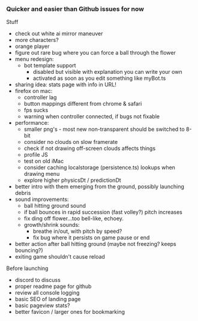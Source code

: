 ### Quicker and easier than Github issues for now

Stuff

- check out white ai mirror maneuver
- more characters?
- orange player
- figure out rare bug where you can force a ball through the flower
- menu redesign:
  - bot template support
    - disabled but visible with explanation you can write your own
    - activated as soon as you edit something like myBot.ts
- sharing idea: stats page with info in URL!
- firefox on mac:
  - controller lag
  - button mappings different from chrome & safari
  - fps sucks
  - warning when controller connected, if bugs not fixable
- performance:
  - smaller png's - most new non-transparent should be switched to 8-bit
  - consider no clouds on slow framerate
  - check if not drawing off-screen clouds affects things
  - profile JS
  - test on old iMac
  - consider caching localstorage (persistence.ts) lookups when drawing menu
  - explore higher physicsDt / predictionDt
- better intro with them emerging from the ground, possibly launching debris
- sound improvements:
  - ball hitting ground sound
  - if ball bounces in rapid succession (fast volley?) pitch increases
  - fix ding off flower...too bell-like, echoey.
  - growth/shrink sounds:
    - breathe in/out, with pitch by speed?
    - fix bug where it persists on game pause or end
- better action after ball hitting ground (maybe not freezing? keeps bouncing?)
- exiting game shouldn't cause reload

Before launching

- discord to discuss
- proper readme page for github
- review all console logging
- basic SEO of landing page
- basic pageview stats?
- better favicon / larger ones for bookmarking
